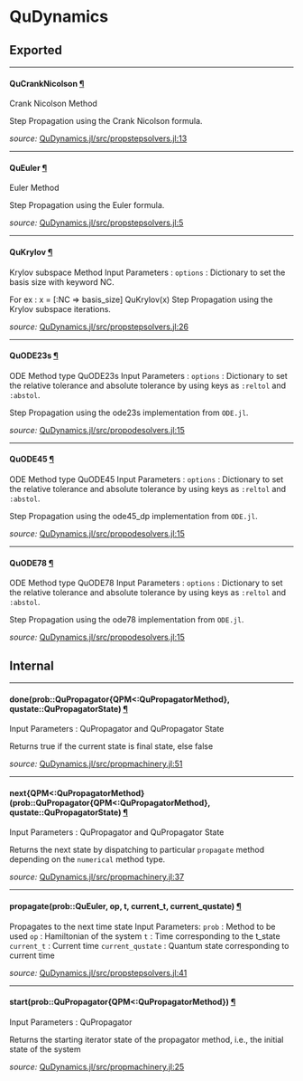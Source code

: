 # QuDynamics

## Exported

---

<a id="type__qucranknicolson.1" class="lexicon_definition"></a>
#### QuCrankNicolson [¶](#type__qucranknicolson.1)
Crank Nicolson Method

Step Propagation using the Crank Nicolson formula.


*source:*
[QuDynamics.jl/src/propstepsolvers.jl:13](https://github.com/amitjamadagni/QuDynamics.jl/tree/0db91ec4b0d16cbf3bb07ea07d1d5f3db6a1fce8/src/propstepsolvers.jl#L13)

---

<a id="type__queuler.1" class="lexicon_definition"></a>
#### QuEuler [¶](#type__queuler.1)
Euler Method

Step Propagation using the Euler formula.


*source:*
[QuDynamics.jl/src/propstepsolvers.jl:5](https://github.com/amitjamadagni/QuDynamics.jl/tree/0db91ec4b0d16cbf3bb07ea07d1d5f3db6a1fce8/src/propstepsolvers.jl#L5)

---

<a id="type__qukrylov.1" class="lexicon_definition"></a>
#### QuKrylov [¶](#type__qukrylov.1)
Krylov subspace Method
Input Parameters :
`options` : Dictionary to set the basis size with keyword NC.

For ex :
x = [:NC => basis_size]
QuKrylov(x)
Step Propagation using the Krylov subspace iterations.


*source:*
[QuDynamics.jl/src/propstepsolvers.jl:26](https://github.com/amitjamadagni/QuDynamics.jl/tree/0db91ec4b0d16cbf3bb07ea07d1d5f3db6a1fce8/src/propstepsolvers.jl#L26)

---

<a id="type__quode23s.1" class="lexicon_definition"></a>
#### QuODE23s [¶](#type__quode23s.1)
ODE Method type QuODE23s
Input Parameters :
`options` : Dictionary to set the relative tolerance and absolute tolerance by using
            keys as `:reltol` and `:abstol`.

Step Propagation using the ode23s implementation from `ODE.jl`.


*source:*
[QuDynamics.jl/src/propodesolvers.jl:15](https://github.com/amitjamadagni/QuDynamics.jl/tree/0db91ec4b0d16cbf3bb07ea07d1d5f3db6a1fce8/src/propodesolvers.jl#L15)

---

<a id="type__quode45.1" class="lexicon_definition"></a>
#### QuODE45 [¶](#type__quode45.1)
ODE Method type QuODE45
Input Parameters :
`options` : Dictionary to set the relative tolerance and absolute tolerance by using
            keys as `:reltol` and `:abstol`.

Step Propagation using the ode45_dp implementation from `ODE.jl`.


*source:*
[QuDynamics.jl/src/propodesolvers.jl:15](https://github.com/amitjamadagni/QuDynamics.jl/tree/0db91ec4b0d16cbf3bb07ea07d1d5f3db6a1fce8/src/propodesolvers.jl#L15)

---

<a id="type__quode78.1" class="lexicon_definition"></a>
#### QuODE78 [¶](#type__quode78.1)
ODE Method type QuODE78
Input Parameters :
`options` : Dictionary to set the relative tolerance and absolute tolerance by using
            keys as `:reltol` and `:abstol`.

Step Propagation using the ode78 implementation from `ODE.jl`.


*source:*
[QuDynamics.jl/src/propodesolvers.jl:15](https://github.com/amitjamadagni/QuDynamics.jl/tree/0db91ec4b0d16cbf3bb07ea07d1d5f3db6a1fce8/src/propodesolvers.jl#L15)

## Internal

---

<a id="method__done.1" class="lexicon_definition"></a>
#### done(prob::QuPropagator{QPM<:QuPropagatorMethod}, qustate::QuPropagatorState) [¶](#method__done.1)
Input Parameters : QuPropagator and QuPropagator State

Returns true if the current state is final state, else false


*source:*
[QuDynamics.jl/src/propmachinery.jl:51](https://github.com/amitjamadagni/QuDynamics.jl/tree/0db91ec4b0d16cbf3bb07ea07d1d5f3db6a1fce8/src/propmachinery.jl#L51)

---

<a id="method__next.1" class="lexicon_definition"></a>
#### next{QPM<:QuPropagatorMethod}(prob::QuPropagator{QPM<:QuPropagatorMethod}, qustate::QuPropagatorState) [¶](#method__next.1)
Input Parameters : QuPropagator and QuPropagator State

Returns the next state by dispatching to particular
`propagate` method depending on the `numerical` method type.


*source:*
[QuDynamics.jl/src/propmachinery.jl:37](https://github.com/amitjamadagni/QuDynamics.jl/tree/0db91ec4b0d16cbf3bb07ea07d1d5f3db6a1fce8/src/propmachinery.jl#L37)

---

<a id="method__propagate.1" class="lexicon_definition"></a>
#### propagate(prob::QuEuler, op, t, current_t, current_qustate) [¶](#method__propagate.1)
Propagates to the next time state
Input Parameters:
`prob`             :  Method to be used
`op`               :  Hamiltonian of the system
`t`                :  Time corresponding to the t_state
`current_t`        :  Current time
`current_qustate`  :  Quantum state corresponding to current time


*source:*
[QuDynamics.jl/src/propstepsolvers.jl:41](https://github.com/amitjamadagni/QuDynamics.jl/tree/0db91ec4b0d16cbf3bb07ea07d1d5f3db6a1fce8/src/propstepsolvers.jl#L41)

---

<a id="method__start.1" class="lexicon_definition"></a>
#### start(prob::QuPropagator{QPM<:QuPropagatorMethod}) [¶](#method__start.1)
Input Parameters : QuPropagator

Returns the starting iterator state of the propagator method, i.e., the initial state of the system


*source:*
[QuDynamics.jl/src/propmachinery.jl:25](https://github.com/amitjamadagni/QuDynamics.jl/tree/0db91ec4b0d16cbf3bb07ea07d1d5f3db6a1fce8/src/propmachinery.jl#L25)
